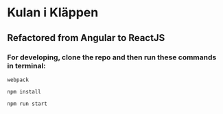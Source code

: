 # Kulan i Kläppen

<!--![](http://i.imgur.com/DUiL9yn.png)-->

## Refactored from Angular to ReactJS
### For developing, clone the repo and then run these commands in terminal:

`webpack`

`npm install`

`npm run start`
